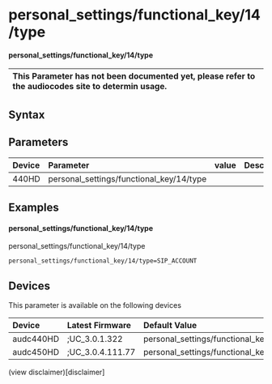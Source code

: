﻿---
description: personal_settings/functional_key/14/type
search: false
---

# personal_settings/functional_key/14/type

#### personal_settings/functional_key/14/type


| This Parameter has not been documented yet, please refer to the audiocodes site to determin usage.  | 
| :--- |

## Syntax

## Parameters
|Device|Parameter|value|Description|
|:---|:---|:---|:---|
| 440HD | personal_settings/functional_key/14/type |  |  |

## Examples
#### personal_settings/functional_key/14/type

personal_settings/functional_key/14/type

```
personal_settings/functional_key/14/type=SIP_ACCOUNT
```

## Devices
This parameter is available on the following devices

| Device | Latest Firmware | Default Value |
|:---|:---|:---|
| audc440HD | ;UC_3.0.1.322 | personal_settings/functional_key/14/type=SIP_ACCOUNT 
| audc450HD | ;UC_3.0.4.111.77 | personal_settings/functional_key/14/type=EMPTY 

(view disclaimer)[disclaimer]
